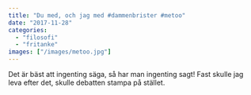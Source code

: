 ```yaml
---
title: "Du med, och jag med #dammenbrister #metoo"
date: "2017-11-28"
categories: 
  - "filosofi"
  - "fritanke"
images: ["/images/metoo.jpg"]
---
```


Det är bäst att ingenting säga, så har man ingenting sagt! Fast skulle jag leva efter det, skulle debatten stampa på stället.

